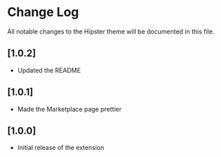 # Change Log
All notable changes to the Hipster theme will be documented in this file.

## [1.0.2]
- Updated the README

## [1.0.1]
- Made the Marketplace page prettier

## [1.0.0]
- Initial release of the extension
